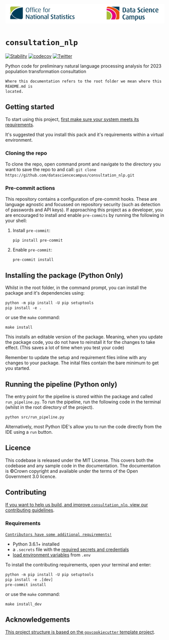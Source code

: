 <img src="https://github.com/datasciencecampus/awesome-campus/blob/master/ons_dsc_logo.png">

# `consultation_nlp`
[![Stability](https://img.shields.io/badge/stability-experimental-orange.svg)](https://github.com/mkenney/software-guides/blob/master/STABILITY-BADGES.md#experimental)
[![codecov](https://codecov.io/gh/datasciencecampus/consultation_nlp/branch/main/graph/badge.svg?token=bvdkp2cCG8)](https://codecov.io/gh/datasciencecampus/consultation_nlp)
[![Twitter](https://img.shields.io/twitter/url?label=Follow%20%40DataSciCampus&style=social&url=https%3A%2F%2Ftwitter.com%2FDataSciCampus)](https://twitter.com/DataSciCampus)

Python code for preliminary natural language processing analysis for 2023 population transformation 
consultation

```{warning}
Where this documentation refers to the root folder we mean where this README.md is
located.
```

## Getting started

To start using this project, [first make sure your system meets its
requirements](requirements.txt).

It's suggested that you install this pack and it's requirements within a virtual environment.

### Cloning the repo
To clone the repo, open command promt and navigate to the directory you want to save the repo to and call: 
`git clone https://github.com/datasciencecampus/consultation_nlp.git`

### Pre-commit actions
This repository contains a configuration of pre-commit hooks. These are language agnostic and focussed on repository security (such as detection of passwords and API keys). If approaching this project as a developer, you are encouraged to install and enable `pre-commits` by running the following in your shell:
   1. Install `pre-commit`:

      ```
      pip install pre-commit
      ```
   2. Enable `pre-commit`:

      ```
      pre-commit install
      ```

## Installing the package (Python Only)

Whilst in the root folder, in the command prompt, you can install the package and it's dependencies
using:

```shell
python -m pip install -U pip setuptools
pip install -e .
```
or use the `make` command:
```shell
make install
```

This installs an editable version of the package. Meaning, when you update the
package code, you do not have to reinstall it for the changes to take effect.
(This saves a lot of time when you test your code)

Remember to update the setup and requirement files inline with any changes to your
package. The inital files contain the bare minimum to get you started.

## Running the pipeline (Python only)

The entry point for the pipeline is stored within the package and called `run_pipeline.py`.
To run the pipeline, run the following code in the terminal (whilst in the root directory of the
project).

```shell
python src/run_pipeline.py
```

Alternatively, most Python IDE's allow you to run the code directly from the IDE using a `run` button.

## Licence

This codebase is released under the MIT License. This covers both the codebase and any sample code in
the documentation. The documentation is ©Crown copyright and available under the terms of the 
Open Government 3.0 licence.

## Contributing

[If you want to help us build, and improve `consultation_nlp`, view our
contributing guidelines](docs/contributor_guide/CONTRIBUTING.md).

### Requirements

[```Contributors have some additional requirements!```](docs/contributor_guide/CONTRIBUTING.md)

- Python 3.6.1+ installed
- a `.secrets` file with the [required secrets and
  credentials](#required-secrets-and-credentials)
- [load environment variables][docs-loading-environment-variables] from `.env`

To install the contributing requirements, open your terminal and enter:
```shell
python -m pip install -U pip setuptools
pip install -e .[dev]
pre-commit install
```
or use the `make` command:
```shell
make install_dev
```

## Acknowledgements

[This project structure is based on the `govcookiecutter` template
project][govcookiecutter].

[contributing]: https://github.com/best-practice-and-impact/govcookiecutter/blob/main/%7B%7B%20cookiecutter.repo_name%20%7D%7D/docs/contributor_guide/CONTRIBUTING.md
[govcookiecutter]: https://github.com/best-practice-and-impact/govcookiecutter
[docs-loading-environment-variables]: https://github.com/best-practice-and-impact/govcookiecutter/blob/main/%7B%7B%20cookiecutter.repo_name%20%7D%7D/docs/user_guide/loading_environment_variables.md
[docs-loading-environment-variables-secrets]: https://github.com/best-practice-and-impact/govcookiecutter/blob/main/%7B%7B%20cookiecutter.repo_name%20%7D%7D/docs/user_guide/loading_environment_variables.md#storing-secrets-and-credentials
